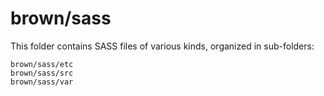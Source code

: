 # brown/sass

This folder contains SASS files of various kinds, organized in sub-folders:

    brown/sass/etc
    brown/sass/src
    brown/sass/var
